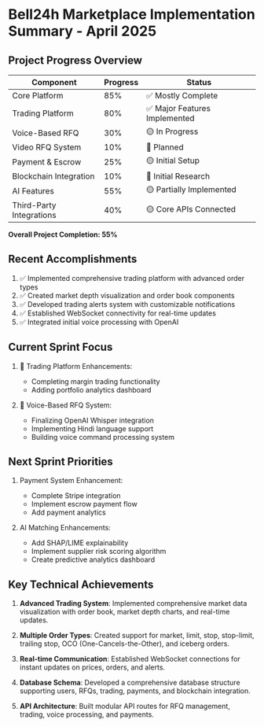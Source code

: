 # Bell24h Marketplace Implementation Summary - April 2025

## Project Progress Overview

| Component | Progress | Status |
|-----------|----------|--------|
| Core Platform | 85% | ✅ Mostly Complete |
| Trading Platform | 80% | ✅ Major Features Implemented |
| Voice-Based RFQ | 30% | 🟡 In Progress |
| Video RFQ System | 10% | 🔴 Planned |
| Payment & Escrow | 25% | 🟡 Initial Setup |
| Blockchain Integration | 10% | 🔴 Initial Research |
| AI Features | 55% | 🟡 Partially Implemented |
| Third-Party Integrations | 40% | 🟡 Core APIs Connected |

**Overall Project Completion: 55%**

## Recent Accomplishments

1. ✅ Implemented comprehensive trading platform with advanced order types
2. ✅ Created market depth visualization and order book components
3. ✅ Developed trading alerts system with customizable notifications
4. ✅ Established WebSocket connectivity for real-time updates
5. ✅ Integrated initial voice processing with OpenAI

## Current Sprint Focus

1. 🔄 Trading Platform Enhancements:
   - Completing margin trading functionality
   - Adding portfolio analytics dashboard
   
2. 🔄 Voice-Based RFQ System:
   - Finalizing OpenAI Whisper integration
   - Implementing Hindi language support
   - Building voice command processing system

## Next Sprint Priorities

1. Payment System Enhancement:
   - Complete Stripe integration
   - Implement escrow payment flow
   - Add payment analytics

2. AI Matching Enhancements:
   - Add SHAP/LIME explainability
   - Implement supplier risk scoring algorithm
   - Create predictive analytics dashboard

## Key Technical Achievements

1. **Advanced Trading System**: Implemented comprehensive market data visualization with order book, market depth charts, and real-time updates.

2. **Multiple Order Types**: Created support for market, limit, stop, stop-limit, trailing stop, OCO (One-Cancels-the-Other), and iceberg orders.

3. **Real-time Communication**: Established WebSocket connections for instant updates on prices, orders, and alerts.

4. **Database Schema**: Developed a comprehensive database structure supporting users, RFQs, trading, payments, and blockchain integration.

5. **API Architecture**: Built modular API routes for RFQ management, trading, voice processing, and payments.